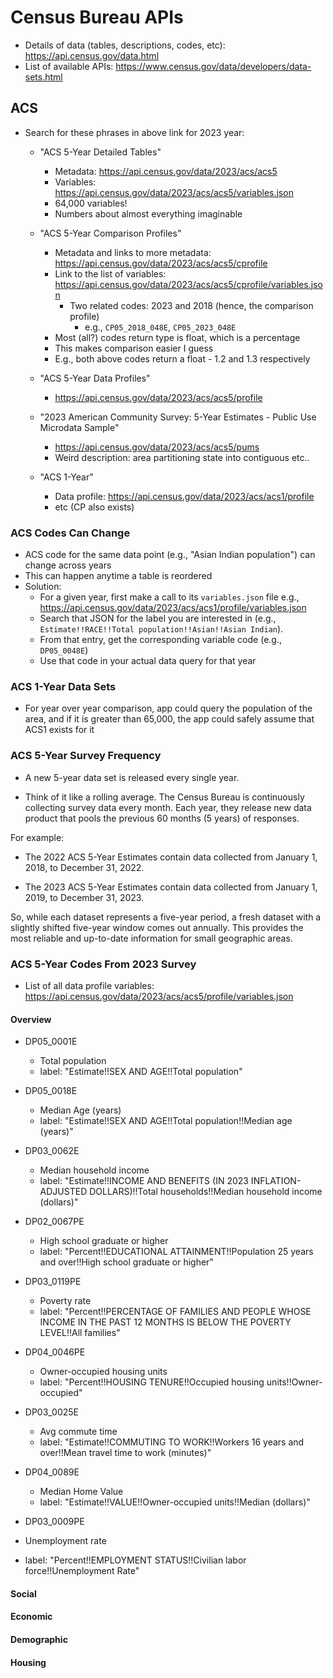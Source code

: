# Census Bureau APIs

- Details of data (tables, descriptions, codes, etc): https://api.census.gov/data.html
- List of available APIs: https://www.census.gov/data/developers/data-sets.html

## ACS

- Search for these phrases in above link for 2023 year:
  - "ACS 5-Year Detailed Tables"
    - Metadata: https://api.census.gov/data/2023/acs/acs5
    - Variables: https://api.census.gov/data/2023/acs/acs5/variables.json
    - 64,000 variables!
    - Numbers about almost everything imaginable
    

  - "ACS 5-Year Comparison Profiles"
    - Metadata and links to more metadata: https://api.census.gov/data/2023/acs/acs5/cprofile
    - Link to the list of variables: https://api.census.gov/data/2023/acs/acs5/cprofile/variables.json
      - Two related codes: 2023 and 2018 (hence, the comparison profile)
        - e.g., `CP05_2018_048E`, `CP05_2023_048E`
    - Most (all?) codes return type is float, which is a percentage
    - This makes comparison easier I guess
    - E.g., both above codes return a float - 1.2 and 1.3 respectively

  - "ACS 5-Year Data Profiles"
    - https://api.census.gov/data/2023/acs/acs5/profile

  - "2023 American Community Survey: 5-Year Estimates - Public Use Microdata
    Sample"
    - https://api.census.gov/data/2023/acs/acs5/pums
    - Weird description: area partitioning state into contiguous etc..
    
  - "ACS 1-Year"
    - Data profile: https://api.census.gov/data/2023/acs/acs1/profile
    - etc (CP also exists)
    
### ACS Codes Can Change

- ACS code for the same data point (e.g., "Asian Indian population") can change across years
- This can happen anytime a table is reordered
- Solution:
  - For a given year, first make a call to its `variables.json`
    file e.g., https://api.census.gov/data/2023/acs/acs1/profile/variables.json
  - Search that JSON for the label you are interested in (e.g., `Estimate!!RACE!!Total population!!Asian!!Asian Indian`).
  - From that entry, get the corresponding variable code (e.g., `DP05_0048E`)
  - Use that code in your actual data query for that year

### ACS 1-Year Data Sets

- For year over year comparison, app could query the population of the area, and if it is 
  greater than 65,000, the app could safely assume that ACS1 exists for it
  
  
### ACS 5-Year Survey Frequency 

- A new 5-year data set is released every single year.

- Think of it like a rolling average. The Census Bureau is continuously collecting survey data every month.
  Each year, they release new data product that pools the previous 60 months (5 years) of responses.

For example:

- The 2022 ACS 5-Year Estimates contain data collected from January 1, 2018, to December 31, 2022.

- The 2023 ACS 5-Year Estimates contain data collected from January 1, 2019, to December 31, 2023.

So, while each dataset represents a five-year period, a fresh dataset with a slightly shifted five-year window
comes out annually. This provides the most reliable and up-to-date information for small geographic areas.


### ACS 5-Year Codes From 2023 Survey

- List of all data profile variables: https://api.census.gov/data/2023/acs/acs5/profile/variables.json

#### Overview 

- DP05_0001E
  - Total population
  - label: "Estimate!!SEX AND AGE!!Total population"
  
- DP05_0018E
  - Median Age (years)
  - label: "Estimate!!SEX AND AGE!!Total population!!Median age (years)"
  
- DP03_0062E
  - Median household income
  - label: "Estimate!!INCOME AND BENEFITS (IN 2023 INFLATION-ADJUSTED DOLLARS)!!Total households!!Median household income (dollars)"
  
- DP02_0067PE
  - High school graduate or higher
  - label: "Percent!!EDUCATIONAL ATTAINMENT!!Population 25 years and over!!High school graduate or higher"
  
- DP03_0119PE
  - Poverty rate
  - label: "Percent!!PERCENTAGE OF FAMILIES AND PEOPLE WHOSE INCOME IN THE PAST 12 MONTHS IS BELOW THE POVERTY LEVEL!!All families"
  
- DP04_0046PE
  - Owner-occupied housing units
  - label: "Percent!!HOUSING TENURE!!Occupied housing units!!Owner-occupied"
  
- DP03_0025E
  - Avg commute time
  - label: "Estimate!!COMMUTING TO WORK!!Workers 16 years and over!!Mean travel time to work (minutes)"
  
- DP04_0089E
  - Median Home Value
  - label: "Estimate!!VALUE!!Owner-occupied units!!Median (dollars)"
  
- DP03_0009PE
 - Unemployment rate
 - label: "Percent!!EMPLOYMENT STATUS!!Civilian labor force!!Unemployment Rate"
 
 
#### Social

#### Economic

#### Demographic

#### Housing


